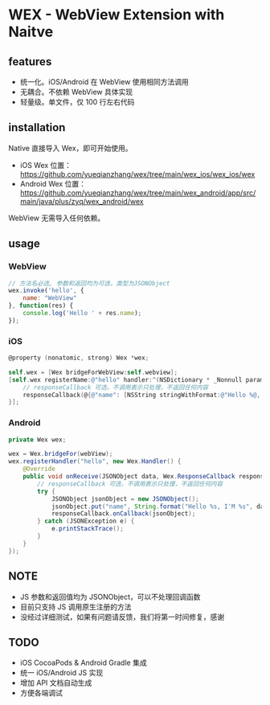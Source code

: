 # WEX - WebView Extension with Naitve

## features

- 统一化。iOS/Android 在 WebView 使用相同方法调用    
- 无耦合。不依赖 WebView 具体实现    
- 轻量级。单文件，仅 100 行左右代码

## installation

Native 直接导入 Wex，即可开始使用。    
- iOS Wex 位置： https://github.com/yueqianzhang/wex/tree/main/wex_ios/wex_ios/wex    
- Android Wex 位置：https://github.com/yueqianzhang/wex/tree/main/wex_android/app/src/main/java/plus/zyq/wex_android/wex    

WebView 无需导入任何依赖。    

## usage

### WebView

```javascript
// 方法名必选, 参数和返回均为可选，类型为JSONObject
wex.invoke('hello', {
    name: "WebView"
}, function(res) {
    console.log('Hello ' + res.name);
});
```

### iOS

```objectivec
@property (nonatomic, strong) Wex *wex;

self.wex = [Wex bridgeForWebView:self.webview];
[self.wex registerName:@"hello" handler:^(NSDictionary * _Nonnull params, WexResponseCallback  _Nonnull responseCallback) {
    // responseCallback 可选，不调用表示只处理，不返回任何内容
    responseCallback(@{@"name": [NSString stringWithFormat:@"Hello %@, I'M %@", params[@"name"], @"native"]});
}];
```

### Android

```java
private Wex wex;

wex = Wex.bridgeFor(webView);
wex.registerHandler("hello", new Wex.Handler() {
    @Override
    public void onReceive(JSONObject data, Wex.ResponseCallback responseCallback) {
        // responseCallback 可选，不调用表示只处理，不返回任何内容
        try {
            JSONObject jsonObject = new JSONObject();
            jsonObject.put("name", String.format("Hello %s, I'M %s", data.optString("name"), "native"));
            responseCallback.onCallback(jsonObject);
        } catch (JSONException e) {
            e.printStackTrace();
        }
    }
});
```

## NOTE
- JS 参数和返回值均为 JSONObject，可以不处理回调函数
- 目前只支持 JS 调用原生注册的方法
- 没经过详细测试，如果有问题请反馈，我们将第一时间修复，感谢

## TODO
- iOS CocoaPods & Android Gradle 集成
- 统一 iOS/Android JS 实现
- 增加 API 文档自动生成
- 方便各端调试
